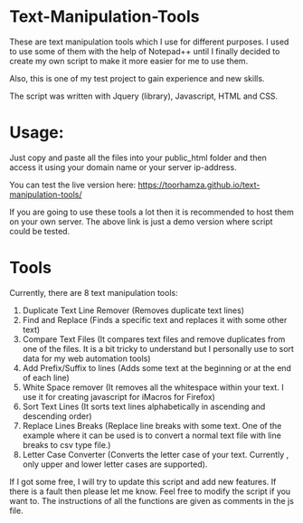 # Text-Manipulation-Tools 
These are text manipulation tools which I use for different purposes. I used to use some of them with the help of Notepad++ until I finally decided to create my own script to make it more easier for me to use them.
 
Also, this is one of my test project to gain experience and new skills.

The script was written with Jquery (library), Javascript, HTML and CSS.

# Usage: 

Just copy and paste all the files into your public_html folder and then access it using your domain name or your server ip-address.

You can test the live version here: https://toorhamza.github.io/text-manipulation-tools/

If you are going to use these tools a lot then it is recommended to host them on your own server. The above link is just a demo version where script could be tested.

# Tools
Currently, there are 8 text manipulation tools:
1. Duplicate Text Line Remover (Removes duplicate text lines)
2. Find and Replace (Finds a specific text and replaces it with some other text)
3. Compare Text Files (It compares text files and remove duplicates from one of the files. It is a bit tricky to understand but I personally use to sort data for my web automation tools)
4. Add Prefix/Suffix to lines (Adds some text at the beginning or at the end of each line)
5. White Space remover (It removes all the whitespace within your text. I use it for creating javascript for iMacros for Firefox)
6. Sort Text Lines (It sorts text lines alphabetically in ascending and descending order)
7. Replace Lines Breaks (Replace line breaks with some text. One of the example where it can be used is to convert a normal text file with line breaks to csv type file.)
8. Letter Case Converter (Converts the letter case of your text. Currently , only upper and lower letter cases are supported).

If I got some free, I will try to update this script and add new features. 
If there is a fault then please let me know.
Feel free to modify the script if you want to. The instructions of all the functions are given as comments in the js file.
